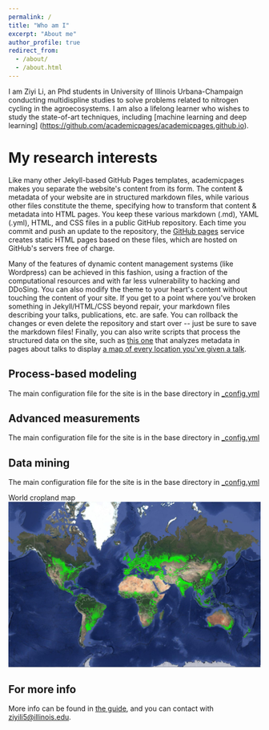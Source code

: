 ```yaml
---
permalink: /
title: "Who am I"
excerpt: "About me"
author_profile: true
redirect_from: 
  - /about/
  - /about.html
---
```


I am Ziyi Li, an Phd students in University of Illinois Urbana-Champaign conducting multidispline studies to solve problems related to nitrogen cycling in the agroecosystems. I am also a lifelong learner who wishes to study the state-of-art techniques, including [machine learning and deep learning] (https://github.com/academicpages/academicpages.github.io).

My research interests
======
Like many other Jekyll-based GitHub Pages templates, academicpages makes you separate the website's content from its form. The content & metadata of your website are in structured markdown files, while various other files constitute the theme, specifying how to transform that content & metadata into HTML pages. You keep these various markdown (.md), YAML (.yml), HTML, and CSS files in a public GitHub repository. Each time you commit and push an update to the repository, the [GitHub pages](https://pages.github.com/) service creates static HTML pages based on these files, which are hosted on GitHub's servers free of charge.

Many of the features of dynamic content management systems (like Wordpress) can be achieved in this fashion, using a fraction of the computational resources and with far less vulnerability to hacking and DDoSing. You can also modify the theme to your heart's content without touching the content of your site. If you get to a point where you've broken something in Jekyll/HTML/CSS beyond repair, your markdown files describing your talks, publications, etc. are safe. You can rollback the changes or even delete the repository and start over -- just be sure to save the markdown files! Finally, you can also write scripts that process the structured data on the site, such as [this one](https://github.com/academicpages/academicpages.github.io/blob/master/talkmap.ipynb) that analyzes metadata in pages about talks to display [a map of every location you've given a talk](https://academicpages.github.io/talkmap.html).

Process-based modeling
------
The main configuration file for the site is in the base directory in [_config.yml](https://github.com/academicpages/academicpages.github.io/blob/master/_config.yml)

Advanced measurements
------
The main configuration file for the site is in the base directory in [_config.yml](https://github.com/academicpages/academicpages.github.io/blob/master/_config.yml)

Data mining
------
The main configuration file for the site is in the base directory in [_config.yml](https://github.com/academicpages/academicpages.github.io/blob/master/_config.yml)

World cropland map
![Editing a markdown file for a talk](/images/world_cropland.png)

For more info
------
More info can be found in [the guide](https://ziyili5.github.io/markdown/), and you can contact with ziyili5@illinois.edu.
